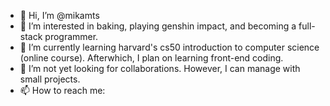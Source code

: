 - 👋 Hi, I’m @mikamts
- 👀 I’m interested in baking, playing genshin impact, and becoming a full-stack programmer. 
- 🌱 I’m currently learning harvard's cs50 introduction to computer science (online course). Afterwhich, I plan on learning front-end coding. 
- 💞️ I’m not yet looking for collaborations. However, I can manage with small projects. 
- 📫 How to reach me: 

<!---
mikamts/mikamts is a ✨ special ✨ repository because its `README.md` (this file) appears on your GitHub profile.
You can click the Preview link to take a look at your changes.
--->
